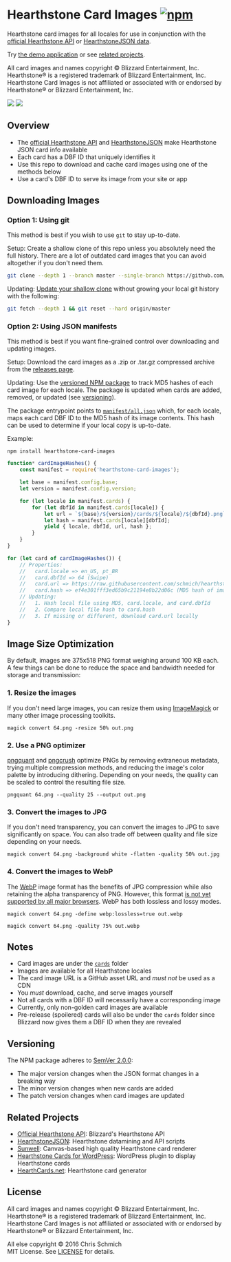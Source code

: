 # Hearthstone Card Images [![npm](https://img.shields.io/npm/v/hearthstone-card-images.svg)](https://www.npmjs.com/package/hearthstone-card-images)

Hearthstone card images for all locales for use in conjunction with the [official Hearthstone API](https://develop.battle.net/documentation/api-reference/hearthstone-game-data-api) or [HearthstoneJSON data](https://hearthstonejson.com/).

Try [the demo application](https://schmich.github.io/hearthstone-card-images/) or see [related projects](#related-projects).

All card images and names copyright © Blizzard Entertainment, Inc. Hearthstone® is a registered trademark of Blizzard Entertainment, Inc. Hearthstone Card Images is not affiliated or associated with or endorsed by Hearthstone® or Blizzard Entertainment, Inc.

![](https://github.com/schmich/hearthstone-card-images/raw/master/cards/en_US/53551.png)
![](https://github.com/schmich/hearthstone-card-images/raw/master/cards/en_US/54261.png)

## Overview

- The [official Hearthstone API](https://develop.battle.net/documentation/api-reference/hearthstone-game-data-api) and [HearthstoneJSON](https://hearthstonejson.com/) make Hearthstone JSON card info available
- Each card has a DBF ID that uniquely identifies it
- Use this repo to download and cache card images using one of the methods below
- Use a card's DBF ID to serve its image from your site or app

## Downloading Images

### Option 1: Using git

This method is best if you wish to use `git` to stay up-to-date.

Setup: Create a shallow clone of this repo unless you absolutely need the full history. There are a lot of outdated card images that you can avoid altogether if you don't need them.

```bash
git clone --depth 1 --branch master --single-branch https://github.com/schmich/hearthstone-card-images
```

Updating: [Update your shallow clone](https://stackoverflow.com/a/41081908) without growing your local git history with the following:

```bash
git fetch --depth 1 && git reset --hard origin/master
```

### Option 2: Using JSON manifests

This method is best if you want fine-grained control over downloading and updating images.

Setup: Download the card images as a .zip or .tar.gz compressed archive from the [releases page](https://github.com/schmich/hearthstone-card-images/releases).

Updating: Use the [versioned NPM package](https://www.npmjs.com/package/hearthstone-card-images) to track MD5 hashes of each card image for each locale. The package is updated when cards are added, removed, or updated (see [versioning](#versioning)).

The package entrypoint points to [`manifest/all.json`](manifest/all.json) which, for each locale, maps each card DBF ID to the MD5 hash of its image contents. This hash can be used to determine if your local copy is up-to-date.

Example:

`npm install hearthstone-card-images`

```js
function* cardImageHashes() {
    const manifest = require('hearthstone-card-images');

    let base = manifest.config.base;
    let version = manifest.config.version;

    for (let locale in manifest.cards) {
        for (let dbfId in manifest.cards[locale]) {
            let url = `${base}/${version}/cards/${locale}/${dbfId}.png`;
            let hash = manifest.cards[locale][dbfId];
            yield { locale, dbfId, url, hash };
        }
    }
}

for (let card of cardImageHashes()) {
    // Properties:
    //   card.locale => en_US, pt_BR
    //   card.dbfId => 64 (Swipe)
    //   card.url => https://raw.githubusercontent.com/schmich/hearthstone-card-images/5.0.0/cards/en_US/64.png
    //   card.hash => ef4e301fff3ed65b9c21194e8b22d06c (MD5 hash of image contents)
    // Updating:
    //   1. Hash local file using MD5, card.locale, and card.dbfId
    //   2. Compare local file hash to card.hash
    //   3. If missing or different, download card.url locally
}
```

## Image Size Optimization

By default, images are 375x518 PNG format weighing around 100 KB each. A few things can be done to reduce the space and bandwidth needed for storage and transmission:

### 1. Resize the images

If you don't need large images, you can resize them using [ImageMagick](https://imagemagick.org/index.php) or many other image processing toolkits.

`magick convert 64.png -resize 50% out.png`

### 2. Use a PNG optimizer

[pngquant](https://pngquant.org/) and [pngcrush](https://pmt.sourceforge.io/pngcrush/) optimize PNGs by removing extraneous metadata, trying multiple compression methods, and reducing the image's color palette by introducing dithering. Depending on your needs, the quality can be scaled to control the resulting file size.

`pngquant 64.png --quality 25 --output out.png`

### 3. Convert the images to JPG

If you don't need transparency, you can convert the images to JPG to save significantly on space. You can also trade off between quality and file size depending on your needs.

`magick convert 64.png -background white -flatten -quality 50% out.jpg`

### 4. Convert the images to WebP

The [WebP](https://en.wikipedia.org/wiki/WebP) image format has the benefits of JPG compression while also retaining the alpha transparency of PNG. However, this format [is not yet supported by all major browsers](https://caniuse.com/#search=webp). WebP has both lossless and lossy modes.

`magick convert 64.png -define webp:lossless=true out.webp`

`magick convert 64.png -quality 75% out.webp`

## Notes

- Card images are under the [`cards`](cards) folder
- Images are available for all Hearthstone locales
- The card image URL is a GitHub asset URL and *must not* be used as a CDN
- You *must* download, cache, and serve images yourself
- Not all cards with a DBF ID will necessarily have a corresponding image
- Currently, only non-golden card images are available
- Pre-release (spoilered) cards will also be under the `cards` folder since Blizzard now gives them a DBF ID when they are revealed

## Versioning

The NPM package adheres to [SemVer 2.0.0](http://semver.org/spec/v2.0.0.html):
- The major version changes when the JSON format changes in a breaking way
- The minor version changes when new cards are added
- The patch version changes when card images are updated

## Related Projects

- [Official Hearthstone API](https://develop.battle.net/documentation/api-reference/hearthstone-game-data-api): Blizzard's Hearthstone API
- [HearthstoneJSON](https://github.com/HearthSim/hearthstonejson): Hearthstone datamining and API scripts
- [Sunwell](https://github.com/HearthSim/Sunwell): Canvas-based high quality Hearthstone card renderer
- [Hearthstone Cards for WordPress](https://github.com/flowdee/hearthstone-cards): WordPress plugin to display Hearthstone cards
- [HearthCards.net](http://hearthcards.net/): Hearthstone card generator

## License

All card images and names copyright © Blizzard Entertainment, Inc. Hearthstone® is a registered trademark of Blizzard Entertainment, Inc. Hearthstone Card Images is not affiliated or associated with or endorsed by Hearthstone® or Blizzard Entertainment, Inc.

All else copyright © 2016 Chris Schmich  \
MIT License. See [LICENSE](LICENSE) for details.
